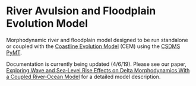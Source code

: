 River Avulsion and Floodplain Evolution Model
=======

Morphodynamic river and floodplain model designed to be run standalone or coupled with the [Coastline Evolution Model](https://github.com/pymt-lab/pymt_cem) (CEM) using the [CSDMS](https://csdms.colorado.edu/wiki/Main_Page) [PyMT](https://pymt.readthedocs.io/en/latest/).

Documentation is currently being updated (4/6/19). Please see our paper, [Exploring Wave and Sea‐Level Rise Effects on Delta Morphodynamics With a Coupled River‐Ocean Model](https://agupubs.onlinelibrary.wiley.com/doi/abs/10.1029/2018JF004757) for a detailed model description. 
